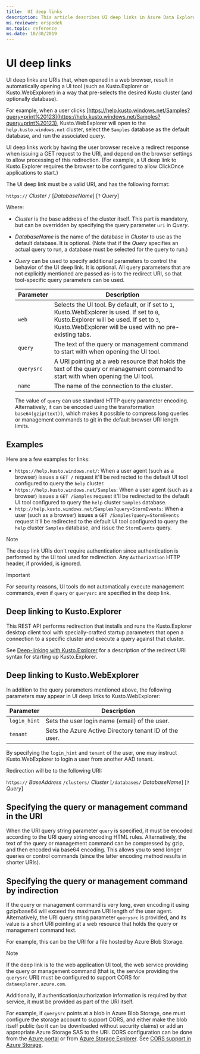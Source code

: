 ```yaml
---
title:  UI deep links
description: This article describes UI deep links in Azure Data Explorer.
ms.reviewer: orspodek
ms.topic: reference
ms.date: 10/30/2019
---
```

# UI deep links

UI deep links are URIs that, when opened in a web browser, result in automatically
opening a UI tool (such as Kusto.Explorer or Kusto.WebExplorer) in a way that pre-selects
the desired Kusto cluster (and optionally database).

For example, when a user clicks [https://help.kusto.windows.net/Samples?query=print%20123](https://help.kusto.windows.net/Samples?query=print%20123),
Kusto.WebExplorer will open to the `help.kusto.windows.net` cluster, select the `Samples`
database as the default database, and run the associated query.

UI deep links work by having the user browser receive a redirect response when issuing
a GET request to the URI, and depend on the browser settings to allow processing of
this redirection. (For example, a UI deep link to Kusto.Explorer requires the browser
to be configured to allow ClickOnce applications to start.)

The UI deep link must be a valid URI, and has the following format:

`https://` *Cluster* `/` [*DatabaseName*] [`?` *Query*]

Where:

* *Cluster* is the base address of the cluster itself.
  This part is mandatory, but can be overridden by specifying
  the query parameter `uri` in *Query*.

* *DatabaseName* is the name of the database in *Cluster* to use
  as the default database. It is optional. (Note that if the *Query*
  specifies an actual query to run, a database must be selected for
  the query to run.)

* *Query* can be used to specify additional parameters to control
  the behavior of the UI deep link. It is optional. All query parameters
  that are not explicitly mentioned are passed as-is to the redirect URI,
  so that tool-specific query parameters can be used.

  |Parameter |Description|
  |----------|-----------|
  |`web`     |Selects the UI tool. By default, or if set to `1`, Kusto.WebExplorer is used. If set to `0`, Kusto.Explorer will be used. If set to `3`, Kusto.WebExplorer will be used with no pre-existing tabs.|
  |`query`   |The text of the query or management command to start with when opening the UI tool.|
  |`querysrc`|A URI pointing at a web resource that holds the text of the query or management command to start with when opening the UI tool.|
  |`name`    |The name of the connection to the cluster.|

  The value of `query` can use standard HTTP query parameter encoding.
  Alternatively, it can be encoded using the transformation `base64(gzip(text))`,
  which makes it possible to compress long queries or management commands
  to git in the default browser URI length limits.

## Examples

Here are a few examples for links:

* `https://help.kusto.windows.net/`: When a user agent (such as a browser) issues
  a `GET /` request it'll be redirected to the default UI tool configured
  to query the `help` cluster.
* `https://help.kusto.windows.net/Samples`: When a user agent (such as a browser) issues
  a `GET /Samples` request it'll be redirected to the default UI tool configured
  to query the `help` cluster `Samples` database.
* `http://help.kusto.windows.net/Samples?query=StormEvents`: When a user (such as a browser) issues
  a `GET /Samples?query=StormEvents` request it'll be redirected to the default UI tool configured
  to query the `help` cluster `Samples` database, and issue the `StormEvents` query.

> [!NOTE]
> The deep link URIs don't require authentication since authentication
> is performed by the UI tool used for redirection.
> Any `Authorization` HTTP header, if provided, is ignored.

> [!IMPORTANT]
> For security reasons, UI tools do not automatically execute management commands,
> even if `query` or `querysrc` are specified in the deep link.

## Deep linking to Kusto.Explorer

This REST API performs redirection that installs and runs the
Kusto.Explorer desktop client tool with specially-crafted startup
parameters that open a connection to a specific cluster
and execute a query against that cluster.

See [Deep-linking with Kusto.Explorer](../../tools/kusto-explorer-using.md#deep-linking-queries)
for a description of the redirect URI syntax for starting up Kusto.Explorer.

## Deep linking to Kusto.WebExplorer

In addition to the query parameters mentioned above,
the following parameters may appear in UI deep links
to Kusto.WebExplorer:

|Parameter   |Description|
|------------|-----------|
|`login_hint`|Sets the user login name (email) of the user.|
|`tenant`    |Sets the Azure Active Directory tenant ID of the user.|

By specifying the `login_hint` and `tenant` of the user, one may instruct
Kusto.WebExplorer to login a user from another AAD tenant.

Redirection will be to the following URI:

`https://` *BaseAddress* `/clusters/` *Cluster* [`/databases/` *DatabaseName*] [`?` *Query*]

## Specifying the query or management command in the URI

When the URI query string parameter `query` is specified, it must be encoded
according to the URI query string encoding HTML rules. Alternatively, the text of
the query or management command can be compressed by gzip, and then encoded
via base64 encoding. This allows you to send longer queries or control
commands (since the latter encoding method results in shorter URIs).

## Specifying the query or management command by indirection

If the query or management command is very long, even encoding it using gzip/base64 will exceed the maximum URI length of the user agent. Alternatively, the URI query string parameter
`querysrc` is provided, and its value is a short URI pointing at a web resource
that holds the query or management command text.

For example, this can be the URI for a file hosted by Azure Blob Storage.

> [!NOTE]
> If the deep link is to the web application UI tool, the web service providing
> the query or management command (that is, the service providing the `querysrc` URI)
> must be configured to support CORS for `dataexplorer.azure.com`.
>
> Additionally, if authentication/authorization information is required by that
> service, it must be provided as part of the URI itself.
>
> For example, if `querysrc` points at a blob in Azure Blob Storage, one must
> configure the storage account to support CORS, and either make the blob itself
> public (so it can be downloaded without security claims) or add an appropriate
> Azure Storage SAS to the URI. CORS configuration can be done from the
> [Azure portal](https://portal.azure.com/) or from
> [Azure Storage Explorer](https://azure.microsoft.com/features/storage-explorer/).
> See [CORS support in Azure Storage](/rest/api/storageservices/cross-origin-resource-sharing--cors--support-for-the-azure-storage-services).
